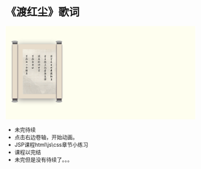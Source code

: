 # 《渡红尘》歌词

![动画演示](https://raw.githubusercontent.com/xnmktsxt/duhongchen/master/images/dhc.gif)

- 未完待续
- 点击右边卷轴，开始动画。
- JSP课程html\js\css章节小练习
- 课程以完结
- 未完但是没有待续了。。。
